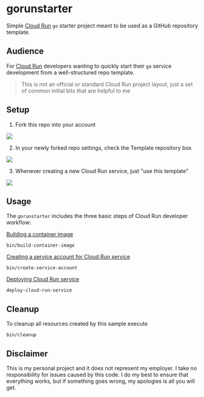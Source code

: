 # gorunstarter

Simple [Cloud Run](https://cloud.google.com/run/) `go` starter project meant to be used as a GitHub repository template.

## Audience

For [Cloud Run](https://cloud.google.com/run/) developers wanting to quickly start their `go` service development from a well-structured repo template.

> This is not an official or standard Cloud Run project layout, just a set of common initial bits that are helpful to me

## Setup

1. Fork this repo into your account

![](https://github-images.s3.amazonaws.com/help/bootcamp/Bootcamp-Fork.png)

2. In your newly forked repo settings, check the Template repository box

![](https://help.github.com/assets/images/help/repository/template-repository-checkbox.png)

3. Whenever creating a new Cloud Run service, just "use this template"

![](https://help.github.com/assets/images/help/repository/use-this-template-button.png)


## Usage

The `gorunstarter` includes the three basic steps of Cloud Run developer workflow:

[Building a container image](bin/build-container-image)

```shell
bin/build-container-image
```

[Creating a service account for Cloud Run service](bin/create-service-account)

```shell
bin/create-service-account
```

[Deploying Cloud Run service](bin/deploy-cloud-run-service)

```shell
deploy-cloud-run-service
```

## Cleanup

To cleanup all resources created by this sample execute

```shell
bin/cleanup
```

## Disclaimer

This is my personal project and it does not represent my employer. I take no responsibility for issues caused by this code. I do my best to ensure that everything works, but if something goes wrong, my apologies is all you will get.